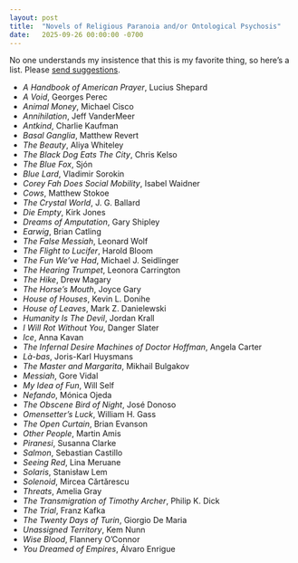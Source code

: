 ```yaml
---
layout: post
title:  "Novels of Religious Paranoia and/or Ontological Psychosis"
date:   2025-09-26 00:00:00 -0700
---
```


No one understands my insistence that this is my favorite thing, so here’s a list. Please [send suggestions](mailto:matthew@knucklebones.rip).

- *A Handbook of American Prayer*, Lucius Shepard
- *A Void*, Georges Perec
- *Animal Money*, Michael Cisco
- *Annihilation*, Jeff VanderMeer
- *Antkind*, Charlie Kaufman
- *Basal Ganglia*, Matthew Revert
- *The Beauty*, Aliya Whiteley
- *The Black Dog Eats The City*, Chris Kelso
- *The Blue Fox*, Sjón
- *Blue Lard*, Vladimir Sorokin
- *Corey Fah Does Social Mobility*, Isabel Waidner
- *Cows*, Matthew Stokoe
- *The Crystal World*, J. G. Ballard
- *Die Empty*, Kirk Jones
- *Dreams of Amputation*, Gary Shipley
- *Earwig*, Brian Catling
- *The False Messiah*, Leonard Wolf
- *The Flight to Lucifer*, Harold Bloom
- *The Fun We’ve Had*, Michael J. Seidlinger
- *The Hearing Trumpet*, Leonora Carrington
- *The Hike*, Drew Magary
- *The Horse’s Mouth*, Joyce Gary
- *House of Houses*, Kevin L. Donihe
- *House of Leaves*, Mark Z. Danielewski
- *Humanity Is The Devil*, Jordan Krall
- *I Will Rot Without You*, Danger Slater
- *Ice*, Anna Kavan
- *The Infernal Desire Machines of Doctor Hoffman*, Angela Carter
- *Là-bas*, Joris-Karl Huysmans
- *The Master and Margarita*, Mikhail Bulgakov
- *Messiah*, Gore Vidal
- *My Idea of Fun*, Will Self
- *Nefando*, Mónica Ojeda
- *The Obscene Bird of Night*, José Donoso
- *Omensetter’s Luck*, William H. Gass
- *The Open Curtain*, Brian Evanson
- *Other People*, Martin Amis
- *Piranesi*, Susanna Clarke
- *Salmon*, Sebastian Castillo
- *Seeing Red*, Lina Meruane
- *Solaris*, Stanisław Lem
- *Solenoid*, Mircea Cărtărescu
- *Threats*, Amelia Gray
- *The Transmigration of Timothy Archer*, Philip K. Dick
- *The Trial*, Franz Kafka
- *The Twenty Days of Turin*, Giorgio De Maria
- *Unassigned Territory*, Kem Nunn
- *Wise Blood*, Flannery O’Connor
- *You Dreamed of Empires*, Álvaro Enrigue